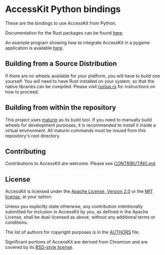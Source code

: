 # AccessKit Python bindings

These are the bindings to use AccessKit from Python.

Documentation for the Rust packages can be found [here](https://docs.rs/accesskit/latest/accesskit/).

An example program showing how to integrate AccessKit in a pygame application is available [here](https://github.com/AccessKit/accesskit-python/tree/main/examples/pygame).

## Building from a Source Distribution

If there are no wheels available for your platform, you will have to build one yourself. You will need to have Rust installed on your system, so that the native libraries can be compiled. Please visit [rustup.rs](https://rustup.rs) for instructions on how to proceed.

## Building from within the repository

This project uses [maturin](https://github.com/PyO3/maturin) as its build tool. If you need to manually build wheels for development purposes, it is recommended to install it inside a virtual environment. All maturin commands must be issued from this repository's root directory.

## Contributing

Contributions to AccessKit are welcome. Please see [CONTRIBUTING.md](./CONTRIBUTING.md).

## License

AccessKit is licensed under the [Apache License, Version 2.0](LICENSE-APACHE) or the [MIT license](LICENSE-MIT), at your option.

Unless you explicitly state otherwise, any contribution intentionally submitted for inclusion in AccessKit by you, as defined in the Apache License, shall be dual-licensed as above, without any additional terms or conditions.

The list of authors for copyright purposes is in the [AUTHORS](AUTHORS) file.

Significant portions of AccessKit are derived from Chromium and are covered by its [BSD-style license](LICENSE.chromium).
